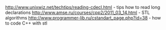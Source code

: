 http://www.unixwiz.net/techtips/reading-cdecl.html - tips how to read long declarations
http://www.amse.ru/courses/cpp2/2011_03_14.html - STL algorithms
http://www.programmer-lib.ru/cstandart_page.php?id=38 - how to code C++ with stl